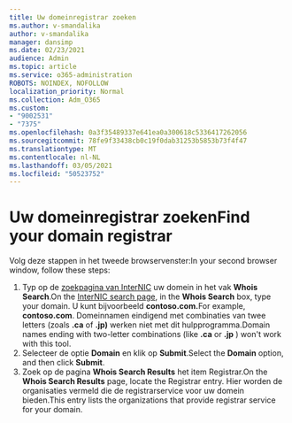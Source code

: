 ```yaml
---
title: Uw domeinregistrar zoeken
ms.author: v-smandalika
author: v-smandalika
manager: dansimp
ms.date: 02/23/2021
audience: Admin
ms.topic: article
ms.service: o365-administration
ROBOTS: NOINDEX, NOFOLLOW
localization_priority: Normal
ms.collection: Adm_O365
ms.custom:
- "9002531"
- "7375"
ms.openlocfilehash: 0a3f35489337e641ea0a300618c5336417262056
ms.sourcegitcommit: 78fe9f33438cb0c19f0dab31253b5853b73f4f47
ms.translationtype: MT
ms.contentlocale: nl-NL
ms.lasthandoff: 03/05/2021
ms.locfileid: "50523752"
---
```

# <a name="find-your-domain-registrar"></a><span data-ttu-id="d53d3-102">Uw domeinregistrar zoeken</span><span class="sxs-lookup"><span data-stu-id="d53d3-102">Find your domain registrar</span></span>

<span data-ttu-id="d53d3-103">Volg deze stappen in het tweede browservenster:</span><span class="sxs-lookup"><span data-stu-id="d53d3-103">In your second browser window, follow these steps:</span></span>

1. <span data-ttu-id="d53d3-104">Typ op de [zoekpagina van InterNIC](https://lookup.icann.org/) uw domein in het vak **Whois Search**.</span><span class="sxs-lookup"><span data-stu-id="d53d3-104">On the [InterNIC search page](https://lookup.icann.org/), in the **Whois Search** box, type your domain.</span></span> <span data-ttu-id="d53d3-105">U kunt bijvoorbeeld **contoso.com.**</span><span class="sxs-lookup"><span data-stu-id="d53d3-105">For example, **contoso.com**.</span></span> <span data-ttu-id="d53d3-106">Domeinnamen eindigend met combinaties van twee letters (zoals **.ca** of **.jp)** werken niet met dit hulpprogramma.</span><span class="sxs-lookup"><span data-stu-id="d53d3-106">Domain names ending with two-letter combinations (like **.ca** or **.jp** ) won't work with this tool.</span></span>
2. <span data-ttu-id="d53d3-107">Selecteer de optie **Domain** en klik op **Submit**.</span><span class="sxs-lookup"><span data-stu-id="d53d3-107">Select the **Domain** option, and then click **Submit**.</span></span>
3. <span data-ttu-id="d53d3-108">Zoek op de pagina **Whois Search Results** het item Registrar.</span><span class="sxs-lookup"><span data-stu-id="d53d3-108">On the **Whois Search Results** page, locate the Registrar entry.</span></span> <span data-ttu-id="d53d3-109">Hier worden de organisaties vermeld die de registrarservice voor uw domein bieden.</span><span class="sxs-lookup"><span data-stu-id="d53d3-109">This entry lists the organizations that provide registrar service for your domain.</span></span>
